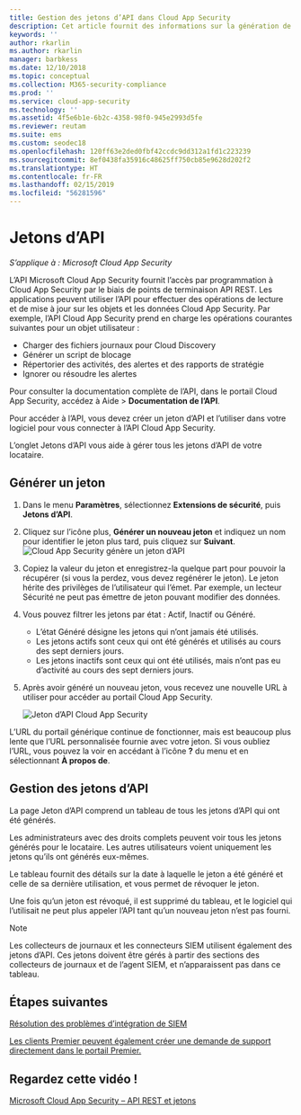 ```yaml
---
title: Gestion des jetons d’API dans Cloud App Security
description: Cet article fournit des informations sur la génération de jetons d’API pour Cloud App Security.
keywords: ''
author: rkarlin
ms.author: rkarlin
manager: barbkess
ms.date: 12/10/2018
ms.topic: conceptual
ms.collection: M365-security-compliance
ms.prod: ''
ms.service: cloud-app-security
ms.technology: ''
ms.assetid: 4f5e6b1e-6b2c-4358-98f0-945e2993d5fe
ms.reviewer: reutam
ms.suite: ems
ms.custom: seodec18
ms.openlocfilehash: 120ff63e2ded0fbf42ccdc9dd312a1fd1c223239
ms.sourcegitcommit: 8ef0438fa35916c48625ff750cb85e9628d202f2
ms.translationtype: HT
ms.contentlocale: fr-FR
ms.lasthandoff: 02/15/2019
ms.locfileid: "56281596"
---
```

# <a name="api-tokens"></a>Jetons d’API

*S’applique à : Microsoft Cloud App Security*

L’API Microsoft Cloud App Security fournit l’accès par programmation à Cloud App Security par le biais de points de terminaison API REST. Les applications peuvent utiliser l’API pour effectuer des opérations de lecture et de mise à jour sur les objets et les données Cloud App Security. Par exemple, l’API Cloud App Security prend en charge les opérations courantes suivantes pour un objet utilisateur :

- Charger des fichiers journaux pour Cloud Discovery
- Générer un script de blocage
- Répertorier des activités, des alertes et des rapports de stratégie
- Ignorer ou résoudre les alertes

Pour consulter la documentation complète de l’API, dans le portail Cloud App Security, accédez à Aide > **Documentation de l’API**.

Pour accéder à l’API, vous devez créer un jeton d’API et l’utiliser dans votre logiciel pour vous connecter à l’API Cloud App Security.

L’onglet Jetons d’API vous aide à gérer tous les jetons d’API de votre locataire. 


## <a name="generate-a-token"></a>Générer un jeton

1. Dans le menu **Paramètres**, sélectionnez **Extensions de sécurité**, puis **Jetons d’API**.

2. Cliquez sur l’icône plus, **Générer un nouveau jeton** et indiquez un nom pour identifier le jeton plus tard, puis cliquez sur **Suivant**.
   ![Cloud App Security génère un jeton d’API](./media/api-token-gen.png)

3. Copiez la valeur du jeton et enregistrez-la quelque part pour pouvoir la récupérer (si vous la perdez, vous devez regénérer le jeton). Le jeton hérite des privilèges de l’utilisateur qui l’émet. Par exemple, un lecteur Sécurité ne peut pas émettre de jeton pouvant modifier des données.

4. Vous pouvez filtrer les jetons par état : Actif, Inactif ou Généré. 

   - L’état Généré désigne les jetons qui n’ont jamais été utilisés. 
   - Les jetons actifs sont ceux qui ont été générés et utilisés au cours des sept derniers jours. 
   - Les jetons inactifs sont ceux qui ont été utilisés, mais n’ont pas eu d’activité au cours des sept derniers jours.
5. Après avoir généré un nouveau jeton, vous recevez une nouvelle URL à utiliser pour accéder au portail Cloud App Security. 

   ![Jeton d’API Cloud App Security](./media/generate-api-token.png)

L’URL du portail générique continue de fonctionner, mais est beaucoup plus lente que l’URL personnalisée fournie avec votre jeton. Si vous oubliez l’URL, vous pouvez la voir en accédant à l’icône **?** du menu et en sélectionnant **À propos de**.

## <a name="api-token-management"></a>Gestion des jetons d’API

La page Jeton d’API comprend un tableau de tous les jetons d’API qui ont été générés.

Les administrateurs avec des droits complets peuvent voir tous les jetons générés pour le locataire. Les autres utilisateurs voient uniquement les jetons qu’ils ont générés eux-mêmes.

Le tableau fournit des détails sur la date à laquelle le jeton a été généré et celle de sa dernière utilisation, et vous permet de révoquer le jeton. 

Une fois qu’un jeton est révoqué, il est supprimé du tableau, et le logiciel qui l’utilisait ne peut plus appeler l’API tant qu’un nouveau jeton n’est pas fourni. 

> [!NOTE]
> Les collecteurs de journaux et les connecteurs SIEM utilisent également des jetons d’API. Ces jetons doivent être gérés à partir des sections des collecteurs de journaux et de l’agent SIEM, et n’apparaissent pas dans ce tableau. 





## <a name="next-steps"></a>Étapes suivantes
[Résolution des problèmes d’intégration de SIEM](troubleshooting-siem.md)   

[Les clients Premier peuvent également créer une demande de support directement dans le portail Premier.](https://premier.microsoft.com/)  

## <a name="check-out-this-video"></a>Regardez cette vidéo !
[Microsoft Cloud App Security – API REST et jetons](https://channel9.msdn.com/Shows/Microsoft-Security/Microsoft-Cloud-App-Security--REST-APIs-and-Tokens)  
